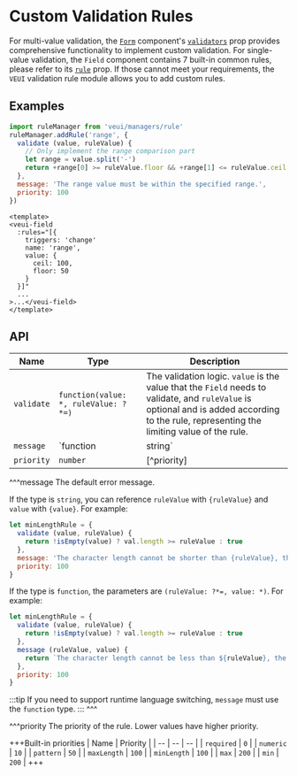 # Custom Validation Rules

For multi-value validation, the [`Form`](../components/form) component's [`validators`](../components/form#props-validators) prop provides comprehensive functionality to implement custom validation. For single-value validation, the `Field` component contains 7 built-in common rules, please refer to its [`rule`](../components/field#props-rule) prop. If those cannot meet your requirements, the `VEUI` validation rule module allows you to add custom rules.

## Examples

```js
import ruleManager from 'veui/managers/rule'
ruleManager.addRule('range', {
  validate (value, ruleValue) {
    // Only implement the range comparison part
    let range = value.split('-')
    return +range[0] >= ruleValue.floor && +range[1] <= ruleValue.ceil
  },
  message: 'The range value must be within the specified range.',
  priority: 100
})
```

```vue
<template>
<veui-field
  :rules="[{
    triggers: 'change'
    name: 'range',
    value: {
      ceil: 100,
      floor: 50
    }
  }]"
  ...
>...</veui-field>
</template>
```

## API

| Name | Type | Description |
| -- | -- | -- |
| `validate` | `function(value: *, ruleValue: ?*=)` | The validation logic. `value` is the value that the `Field` needs to validate, and `ruleValue` is optional and is added according to the rule, representing the limiting value of the rule. |
| `message` | `function | string` | [^message] |
| `priority` | `number` | [^priority] |

^^^message
The default error message.

If the type is `string`, you can reference `ruleValue` with `{ruleValue}` and `value` with `{value}`. For example:

```js
let minLengthRule = {
  validate (value, ruleValue) {
    return !isEmpty(value) ? val.length >= ruleValue : true
  },
  message: 'The character length cannot be shorter than {ruleValue}, the current length is {value}.',
  priority: 100
}
```

If the type is `function`, the parameters are `(ruleValue: ?*=, value: *)`. For example:

```js
let minLengthRule = {
  validate (value, ruleValue) {
    return !isEmpty(value) ? val.length >= ruleValue : true
  },
  message (ruleValue, value) {
    return `The character length cannot be less than ${ruleValue}, the current length is ${value}.`
  },
  priority: 100
}
```

:::tip
If you need to support runtime language switching, `message` must use the `function` type.
:::
^^^

^^^priority
The priority of the rule. Lower values have higher priority.

+++Built-in priorities
| Name | Priority |
| -- | -- | -- |
| `required` | `0` |
| `numeric` | `10` |
| `pattern` | `50` |
| `maxLength` | `100` |
| `minLength` | `100` |
| `max` | `200` |
| `min` | `200` |
+++
